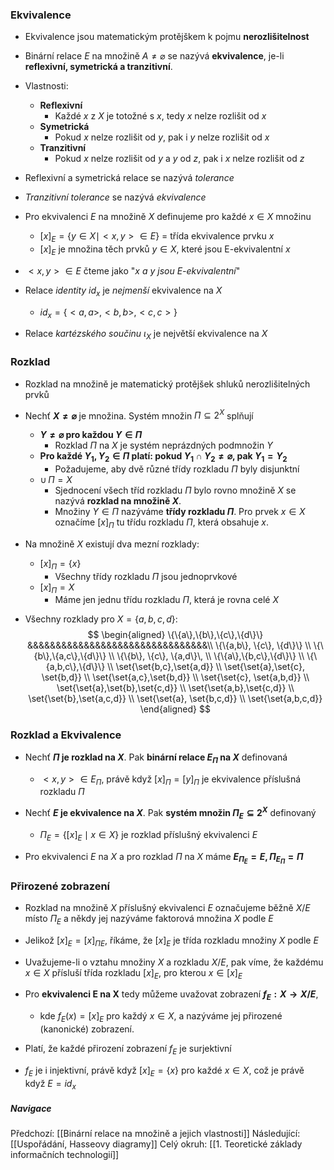 ### Ekvivalence
- Ekvivalence jsou matematickým protějškem k pojmu **nerozlišitelnost**
- Binární relace $E$ na množině $A \neq \varnothing$ se nazývá **ekvivalence**, je-li **reflexivní, symetrická a tranzitivní**.

- Vlastnosti:
	- **Reflexivní**
		- Každé $x$ z $X$ je totožné s $x$, tedy $x$ nelze rozlišit od $x$
	- **Symetrická**
		- Pokud $x$ nelze rozlišit od $y$, pak i $y$ nelze rozlišit od $x$
	- **Tranzitivní**
		- Pokud $x$ nelze rozlišit od $y$ a $y$ od $z$, pak i $x$ nelze rozlišit od $z$

- Reflexivní a symetrická relace se nazývá *tolerance*
- *Tranzitivní tolerance* se nazývá *ekvivalence*

- Pro ekvivalenci $E$ na množině $X$ definujeme pro každé $x \in X$ množinu
	- $[x]_{E} = \{y \in X \mid <x,y> \in E \}$ = třída ekvivalence prvku $x$
	- $[x]_{E}$ je množina těch prvků $y \in X$, které jsou E-ekvivalentní $x$

- $<x,y> \in E$ čteme jako "*$x$ a $y$ jsou E-ekvivalentní*"

- Relace *identity* $id_{x}$ je *nejmenší* ekvivalence na $X$
	- $id_{x} = \{<a,a>,<b,b>,<c,c>\}$
- Relace *kartézského součinu* $\iota_{X}$ je největší ekvivalence na $X$

### Rozklad
- Rozklad na množině je matematický protějšek shluků nerozlišitelných prvků

- Nechť **$X \neq \varnothing$** je množina. Systém množin $\Pi \subseteq 2^{X}$ splňují
	- **$Y \neq \varnothing$ pro každou $Y \in \Pi$**
		- Rozklad $\Pi$ na $X$ je systém neprázdných podmnožin $Y$
	- **Pro každé $Y_{1}, Y_{2} \in \Pi$ platí: pokud $Y_{1} \cap Y_{2} \neq \varnothing$, pak $Y_{1} = Y_{2}$**
		- Požadujeme, aby dvě různé třídy rozkladu $\Pi$ byly disjunktní
	- $\cup \, \Pi = X$
		- Sjednocení všech tříd rozkladu $\Pi$ bylo rovno množině $X$ se nazývá **rozklad na množině $X$**. 
		- Množiny $Y \in \Pi$ nazýváme **třídy rozkladu $\Pi$**. Pro prvek $x \in X$ označíme $[x]_{\Pi}$ tu třídu rozkladu $\Pi$, která obsahuje $x$.

- Na množině $X$ existují dva mezní rozklady:
	- $[x]_{\Pi} = \{x\}$
		- Všechny třídy rozkladu $\Pi$ jsou jednoprvkové
	- $[x]_{\Pi} = X$
		- Máme jen jednu třídu rozkladu $\Pi$, která je rovna celé $X$

- Všechny rozklady pro $X = \{a,b,c,d\}$:
	$$
	\begin{aligned}
	\{\{a\},\{b\},\{c\},\{d\}\} &&&&&&&&&&&&&&&&&&&&&&&&&&&&&&&&\\
	\{\{a,b\}, \{c\}, \{d\}\} \\
	\{\{b\},\{a,c\},\{d\}\} \\
	\{\{b\}, \{c\}, \{a,d\}\, \\
	\{\{a\},\{b,c\},\{d\}\} \\
	\{\{a,b,c\},\{d\}\} \\
	\set{\set{b,c},\set{a,d}} \\
	\set{\set{a},\set{c}, \set{b,d}} \\
	\set{\set{a,c},\set{b,d}} \\
	\set{\set{c}, \set{a,b,d}} \\
	\set{\set{a},\set{b},\set{c,d}} \\
	\set{\set{a,b},\set{c,d}} \\
	\set{\set{b},\set{a,c,d}} \\
	\set{\set{a}, \set{b,c,d}} \\
	\set{\set{a,b,c,d}}
	\end{aligned}
	$$

### Rozklad a Ekvivalence
- Nechť **$\Pi$ je rozklad na $X$**. Pak **binární relace $E_{\Pi}$ na $X$** definovaná
	- $<x,y> \in E_{\Pi}$, právě když $[x]_{\Pi} = [y]_{\Pi}$
	je ekvivalence příslušná rozkladu $\Pi$

 - Nechť **$E$ je ekvivalence na $X$**. Pak **systém množin $\Pi_{E} \subseteq 2^{X}$** definovaný
	 - $\Pi_{E} = \{[x]_{E} \mid x \in X \}$
	je rozklad příslušný ekvivalenci $E$

- Pro ekvivalenci $E$ na $X$ a pro rozklad $\Pi$ na $X$ máme **$E_{\Pi_E} = E, \, \Pi_{E_\Pi} = \Pi$**

### Přirozené zobrazení
- Rozklad na množině $X$ příslušný ekvivalenci $E$ označujeme běžně $X/E$ místo $\Pi_{E}$ a někdy jej nazýváme faktorová množina $X$ podle $E$
- Jelikož $[x]_{E} = [x]_{\Pi E}$, říkáme, že $[x]_{E}$ je třída rozkladu množiny $X$ podle $E$

- Uvažujeme-li o vztahu množiny $X$ a rozkladu $X/E$, pak víme, že každému $x \in X$ přísluší třída rozkladu $[x]_{E}$, pro kterou $x \in [x]_{E}$

- Pro **ekvivalenci E na X** tedy můžeme uvažovat zobrazení **$f_{E}:X \rightarrow X/E$**,
	- kde $f_{E}(x) = [x]_{E}$ pro každý $x \in X$,
	a nazýváme jej přirozené (kanonické) zobrazení.

- Platí, že každé přirození zobrazení $f_{E}$ je surjektivní
- $f_{E}$ je i injektivní, právě když $[x]_{E} = \{x\}$ pro každé $x \in X$, což je právě když $E = id_{x}$

##### Navigace
Předchozí:  [[Binární relace na množině a jejich vlastnosti]]
Následující: [[Uspořádání, Hasseovy diagramy]]
Celý okruh: [[1. Teoretické základy informačních technologií]]